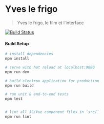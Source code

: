 # Yves le frigo

> Yves le frigo, le film et l'interface

[![Build Status](https://travis-ci.org/LeoColomb/yves-le-frigo.svg?branch=master)](https://travis-ci.org/LeoColomb/yves-le-frigo)

#### Build Setup

``` bash
# install dependencies
npm install

# serve with hot reload at localhost:9080
npm run dev

# build electron application for production
npm run build

# run unit & end-to-end tests
npm test


# lint all JS/Vue component files in `src/`
npm run lint

```
